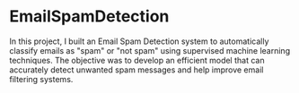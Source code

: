 # EmailSpamDetection
In this project, I built an Email Spam Detection system to automatically classify emails as "spam" or "not spam" using supervised machine learning techniques. The objective was to develop an efficient model that can accurately detect unwanted spam messages and help improve email filtering systems.
